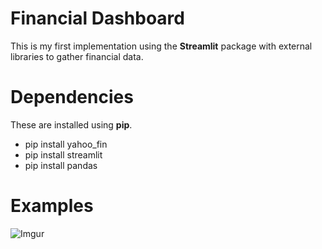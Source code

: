 # Financial Dashboard

This is my first implementation using the **Streamlit** package with external libraries to gather financial data.


# Dependencies

These are installed using **pip**.

- pip install yahoo_fin
- pip install streamlit
- pip install pandas

# Examples
![Imgur](https://imgur.com/AKdPsgs.png)
